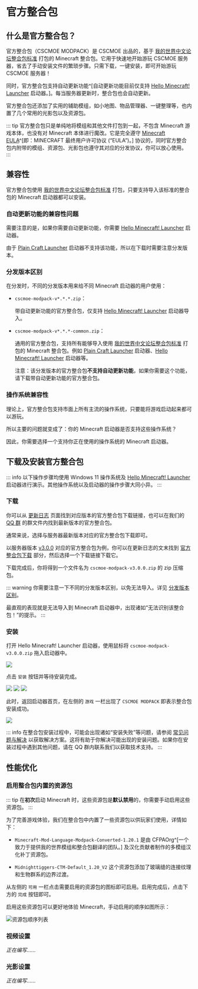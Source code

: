 # 官方整合包

## 什么是官方整合包？

官方整合包（CSCMOE MODPACK）是 CSCMOE 出品的，基于 [我的世界中文论坛整合包标准](#) 打包的 Minecraft 整合包。它用于快速地开始游玩 CSCMOE 服务器，省去了手动安装文件的繁琐步骤。只需下载，一键安装，即可开始游玩 CSCMOE 服务器！

同时，官方整合包支持自动更新功能^[自动更新功能目前仅支持 [Hello Minecraft! Launcher](https://hmcl.huangyuhui.net) 启动器。]。每当服务器更新时，整合包也会自动更新。

官方整合包还添加了实用的辅助模组，如小地图、物品管理器、一键整理等，也内置了几个常用的光影包以及资源包。

::: tip
官方整合包只是单纯地将模组和其他文件打包到一起，不包含 Minecraft 游戏本体，也没有对 Minecraft 本体进行魔改。它是完全遵守 [Minecraft EULA](https://www.minecraft.net/zh-hans/eula)^[即：MINECRAFT 最终用户许可协议 (“EULA”)。] 协议的，同时官方整合包内附带的模组、资源包、光影包也遵守其对应的分发协议，你可以放心使用。
:::

## 兼容性

官方整合包使用 [我的世界中文论坛整合包标准](#) 打包，只要支持导入该标准的整合包的 Minecraft 启动器都可以安装。

### 自动更新功能的兼容性问题

需要注意的是，如果你需要自动更新功能，你需要 [Hello Minecraft! Launcher](https://hmcl.huangyuhui.net) 启动器。

由于 [Plain Craft Launcher](https://afdian.net/a/LTCat) 启动器不支持该功能，所以在下载时需要注意分发版本。

### 分发版本区别

在分发时，不同的分发版本用来给不同 Minecraft 启动器的用户使用：

- `cscmoe-modpack-v*.*.*.zip`：

  带自动更新功能的官方整合包，仅支持 [Hello Minecraft! Launcher](https://hmcl.huangyuhui.net) 启动器导入。

- `cscmoe-modpack-v*.*.*-common.zip`：

  通用的官方整合包，支持所有能够导入使用 [我的世界中文论坛整合包标准](#) 打包的 Minecraft 整合包。例如 [Plain Craft Launcher](https://afdian.net/a/LTCat) 启动器、[Hello Minecraft! Launcher](https://hmcl.huangyuhui.net) 启动器等。

  注意：该分发版本的官方整合包**不支持自动更新功能**，如果你需要这个功能，请下载带自动更新功能的官方整合包。

### 操作系统兼容性

理论上，官方整合包支持市面上所有主流的操作系统，只要能将游戏启动起来都可以游玩。

所以主要的问题就变成了：你的 Minecraft 启动器是否支持这些操作系统？

因此，你需要选择一个支持你正在使用的操作系统的 Minecraft 启动器。

## 下载及安装官方整合包

::: info
以下操作步骤均使用 Windows 11 操作系统及 [Hello Minecraft! Launcher](https://hmcl.huangyuhui.net) 启动器进行演示。其他操作系统以及启动器的操作步骤大同小异。
:::

### 下载

你可以从 [更新日志](/server-info/changelog) 页面找到对应版本的官方整合包下载链接，也可以在我们的 [QQ 群](#) 的群文件内找到最新版本的官方整合包。

通常来说，选择与服务器最新版本对应的官方整合包下载即可。

以服务器版本 [v3.0.0](/server-info/changelog#v3-0-0) 对应的官方整合包为例，你可以在更新日志的文末找到 [官方整合包下载](/server-info/changelog.html#官方整合包下载) 部分，然后选择一个下载链接下载它。

下载完成后，你将得到一个文件名为 `cscmoe-modpack-v3.0.0.zip` 的 zip 压缩包。

::: warning
你需要注意一下不同的分发版本区别，以免无法导入。详见 [分发版本区别](#分发版本区别)。

最直观的表现就是无法导入到 Minecraft 启动器中，出现诸如“无法识别该整合包！”的提示。
:::

### 安装

打开 Hello Minecraft! Launcher 启动器，使用鼠标将 `cscmoe-modpack-v3.0.0.zip` 拖入启动器中。

![](/images/modpack-install-step-1.jpg)

点击 `安装` 按钮并等待安装完成。

![](/images/modpack-install-step-2.jpg)
![](/images/modpack-install-step-3.jpg)
![](/images/modpack-install-step-4.jpg)

此时，返回启动器首页，在左侧的 `游戏` 一栏出现了 `CSCMOE MODPACK` 即表示整合包安装成功。

![](/images/modpack-install-step-5.jpg)

::: info
在整合包安装过程中，可能会出现诸如“安装失败”等问题，请参阅 [常见问题与解决](/guide/troubles#安装整合包) 以获取解决方案。这将有助于你解决可能出现的安装问题。如果你在安装过程中遇到其他问题，请在 QQ 群内联系我们以获取技术支持。
:::

## 性能优化

### 启用整合包内置的资源包

::: tip
在**初次**启动 Minecraft 时，这些资源包是**默认禁用**的，你需要手动启用这些资源包。
:::

为了完善游戏体验，我们在整合包中内置了一些资源包以供玩家们使用，详情如下：

- `Minecraft-Mod-Language-Modpack-Converted-1.20.1` 是由 CFPAOrg^[一个致力于提供我的世界模组和整合包翻译的团队。] 及汉化贡献者制作的多模组汉化补丁资源包。

- `Midnighttiggers-CTM-Default_1.20_V2` 这个资源包添加了玻璃缝的连接纹理和生物群系的边界过渡。

从左侧的 `可用` 一栏点击需要启用的资源包的图标即可启用。启用完成后，点击下方的 `完成` 按钮即可。

启用这些资源包可以更好地体验 Minecraft，手动启用的顺序如图所示：

![资源包顺序列表](/images/res-list.jpg)

### 视频设置

_正在编写……_

### 光影设置

_正在编写……_

